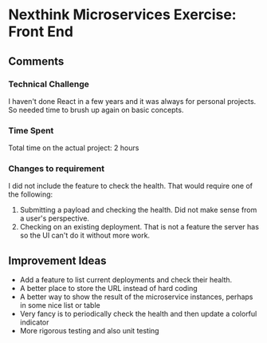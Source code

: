 # Nexthink Microservices Exercise: Front End
## Comments
### Technical Challenge
I haven't done React in a few years and it was always for personal projects. So needed time to brush up again on basic concepts.
### Time Spent
Total time on the actual project: 2 hours 
### Changes to requirement
I did not include the feature to check the health. That would require one of the following:
1. Submitting a payload and checking the health. Did not make sense from a user's perspective.
2. Checking on an existing deployment. That is not a feature the server has so the UI can't do it without more work.
## Improvement Ideas
* Add a feature to list current deployments and check their health.
* A better place to store the URL instead of hard coding
* A better way to show the result of the microservice instances, perhaps in some nice list or table
* Very fancy is to periodically check the health and then update a colorful indicator
* More rigorous testing and also unit testing
